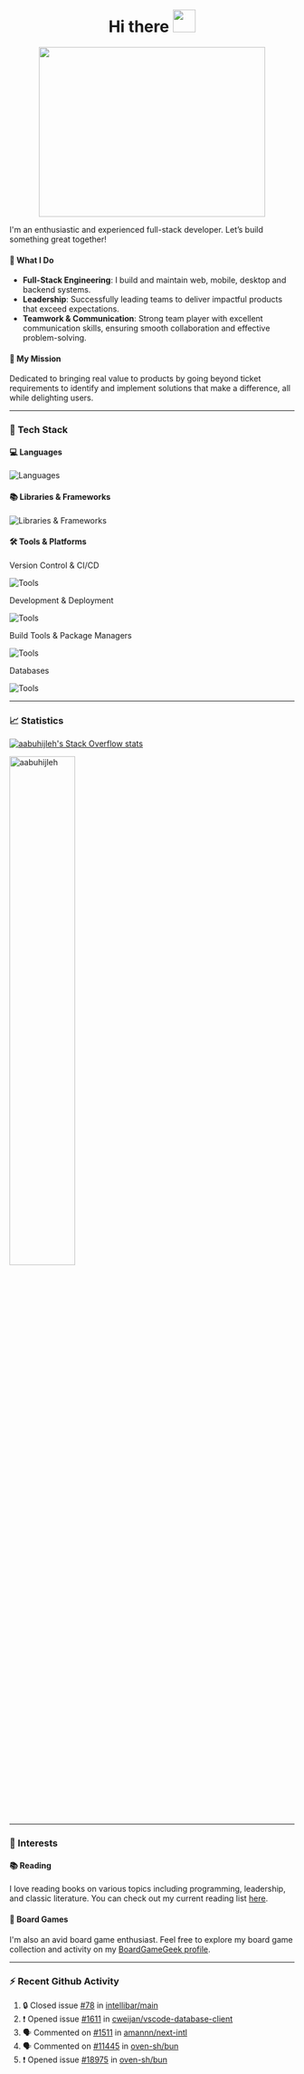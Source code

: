 <h1 align="center">Hi there <img src="https://media.giphy.com/media/hvRJCLFzcasrR4ia7z/giphy.gif" width="40"></h1>

<p align="center"><img src="https://media.giphy.com/media/dWesBcTLavkZuG35MI/giphy.gif" width="400" height="300"  /></p>

I'm an enthusiastic and experienced full-stack developer. Let’s build something great together!

#### 🔧 What I Do

- **Full-Stack Engineering**: I build and maintain web, mobile, desktop and backend systems.
- **Leadership**: Successfully leading teams to deliver impactful products that exceed expectations.
- **Teamwork & Communication**: Strong team player with excellent communication skills, ensuring smooth collaboration and effective problem-solving.

#### 🚀 My Mission

Dedicated to bringing real value to products by going beyond ticket requirements to identify and implement solutions that make a difference, all while delighting users.

---

### 🔭 Tech Stack

#### 💻 Languages

![Languages](https://skillicons.dev/icons?i=ts,js,python,go,dart,html,css,graphql,md)

#### 📚 Libraries & Frameworks

![Libraries & Frameworks](https://skillicons.dev/icons?i=react,nodejs,django,electron,nextjs,express,tailwind,styledcomponents,flutter)

#### 🛠️ Tools & Platforms

Version Control & CI/CD

![Tools](https://skillicons.dev/icons?i=git,github,gitlab,bitbucket,githubactions,jenkins)

Development & Deployment

![Tools](https://skillicons.dev/icons?i=vercel,docker,vscode,androidstudio,idea,pycharm,bash,postman,sentry,firebase,notion,stackoverflow,apple)

Build Tools & Package Managers

![Tools](https://skillicons.dev/icons?i=webpack,vite,npm,yarn,pnpm,gulp,babel)

Databases

![Tools](https://skillicons.dev/icons?i=postgres,mysql,redis,planetscale)

---

### 📈 Statistics

[![aabuhijleh's Stack Overflow stats](https://github-stackoverflow-readme.vercel.app/?userId=9698583)](https://stackoverflow.com/users/9698583/aabuhijleh)

<p>
  <img width="48%" src="https://github-readme-stats.vercel.app/api?username=aabuhijleh&count_private=true&theme=onedark&show_icons=true" alt="aabuhijleh" />
</p>

---

### 🎯 Interests

#### 📚 Reading

I love reading books on various topics including programming, leadership, and classic literature. You can check out my current reading list [here](https://aabuhijleh.notion.site/e6cedc6c87c74f55a963e79d97035de7?v=5cc87606729b49df812eba1d39b58f2f).

#### 🎲 Board Games

I'm also an avid board game enthusiast. Feel free to explore my board game collection and activity on my [BoardGameGeek profile](https://boardgamegeek.com/user/aabuhijleh).

---

### ⚡ Recent Github Activity

<!--START_SECTION:activity-->

1. 🔒 Closed issue [#78](https://github.com/intellibar/main/issues/78) in [intellibar/main](https://github.com/intellibar/main)
2. ❗ Opened issue [#1611](https://github.com/cweijan/vscode-database-client/issues/1611) in [cweijan/vscode-database-client](https://github.com/cweijan/vscode-database-client)
3. 🗣 Commented on [#1511](https://github.com/amannn/next-intl/issues/1511#issuecomment-2817253229) in [amannn/next-intl](https://github.com/amannn/next-intl)
4. 🗣 Commented on [#11445](https://github.com/oven-sh/bun/issues/11445#issuecomment-2799855426) in [oven-sh/bun](https://github.com/oven-sh/bun)
5. ❗ Opened issue [#18975](https://github.com/oven-sh/bun/issues/18975) in [oven-sh/bun](https://github.com/oven-sh/bun)

<!--END_SECTION:activity-->
